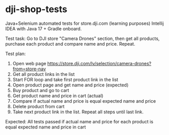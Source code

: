 # dji-shop-tests

Java+Selenium automated tests for store.dji.com (learning purposes)
Intellij IDEA with Java 17 + Gradle onboard.

Test task: Go to DJI store "Camera Drones" section, then get all products, purchase each product and compare name and price. Repeat.

Test plan:
1. Open web page https://store.dji.com/lv/selection/camera-drones?from=store-nav
2. Get all product links in the list
3. Start FOR loop and take first product link in the list
4. Open product page and get name and price (expected)
5. Buy product and go to cart
6. Get product name and price in cart (actual)
7. Compare if actual name and price is equal expected name and price
8. Delete product from cart
9. Take next product link in the list. Repeat all steps until last link.

Expected:
All tests passed if actual name and price for each product is equal expected name and price in cart